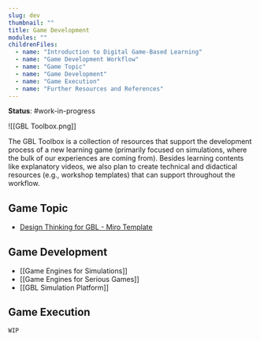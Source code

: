 ```yaml
---
slug: dev
thumbnail: ""
title: Game Development
modules: ""
childrenFiles:
  - name: "Introduction to Digital Game-Based Learning"
  - name: "Game Development Workflow"
  - name: "Game Topic"
  - name: "Game Development"
  - name: "Game Execution"
  - name: "Further Resources and References"
---
```


**Status**: #work-in-progress 

![[GBL Toolbox.png]]

The GBL Toolbox is a collection of resources that support the development process of a new learning game (primarily focused on simulations, where the bulk of our experiences are coming from). Besides learning contents like explanatory videos, we also plan to create technical and didactical resources (e.g., workshop templates) that can support throughout the workflow.

## Game Topic
- [Design Thinking for GBL - Miro Template](https://miro.com/app/board/uXjVPy43BHY=/?share_link_id=587893963337)

## Game Development

- [[Game Engines for Simulations]]
- [[Game Engines for Serious Games]]
- [[GBL Simulation Platform]]

## Game Execution

```ad-note
WIP
```